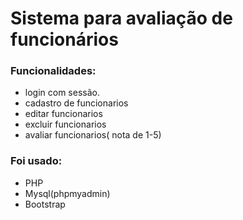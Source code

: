 # Sistema para avaliação de funcionários 
### Funcionalidades:
- login com sessão.
- cadastro de funcionarios
- editar funcionarios
- excluir funcionarios
- avaliar funcionarios( nota de 1-5)
### Foi usado:
- PHP
- Mysql(phpmyadmin)
-  Bootstrap
